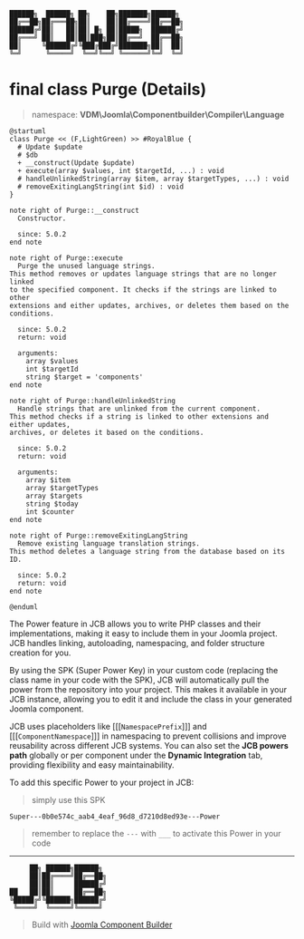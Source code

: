 ```
██████╗  ██████╗ ██╗    ██╗███████╗██████╗
██╔══██╗██╔═══██╗██║    ██║██╔════╝██╔══██╗
██████╔╝██║   ██║██║ █╗ ██║█████╗  ██████╔╝
██╔═══╝ ██║   ██║██║███╗██║██╔══╝  ██╔══██╗
██║     ╚██████╔╝╚███╔███╔╝███████╗██║  ██║
╚═╝      ╚═════╝  ╚══╝╚══╝ ╚══════╝╚═╝  ╚═╝
```
# final class Purge (Details)
> namespace: **VDM\Joomla\Componentbuilder\Compiler\Language**

```uml
@startuml
class Purge << (F,LightGreen) >> #RoyalBlue {
  # Update $update
  # $db
  + __construct(Update $update)
  + execute(array $values, int $targetId, ...) : void
  # handleUnlinkedString(array $item, array $targetTypes, ...) : void
  # removeExitingLangString(int $id) : void
}

note right of Purge::__construct
  Constructor.

  since: 5.0.2
end note

note right of Purge::execute
  Purge the unused language strings.
This method removes or updates language strings that are no longer linked
to the specified component. It checks if the strings are linked to other
extensions and either updates, archives, or deletes them based on the
conditions.

  since: 5.0.2
  return: void
  
  arguments:
    array $values
    int $targetId
    string $target = 'components'
end note

note right of Purge::handleUnlinkedString
  Handle strings that are unlinked from the current component.
This method checks if a string is linked to other extensions and either updates,
archives, or deletes it based on the conditions.

  since: 5.0.2
  return: void
  
  arguments:
    array $item
    array $targetTypes
    array $targets
    string $today
    int $counter
end note

note right of Purge::removeExitingLangString
  Remove existing language translation strings.
This method deletes a language string from the database based on its ID.

  since: 5.0.2
  return: void
end note
 
@enduml
```

The Power feature in JCB allows you to write PHP classes and their implementations, making it easy to include them in your Joomla project. JCB handles linking, autoloading, namespacing, and folder structure creation for you.

By using the SPK (Super Power Key) in your custom code (replacing the class name in your code with the SPK), JCB will automatically pull the power from the repository into your project. This makes it available in your JCB instance, allowing you to edit it and include the class in your generated Joomla component.

JCB uses placeholders like [[[`NamespacePrefix`]]] and [[[`ComponentNamespace`]]] in namespacing to prevent collisions and improve reusability across different JCB systems. You can also set the **JCB powers path** globally or per component under the **Dynamic Integration** tab, providing flexibility and easy maintainability.

To add this specific Power to your project in JCB:

> simply use this SPK
```
Super---0b0e574c_aab4_4eaf_96d8_d7210d8ed93e---Power
```
> remember to replace the `---` with `___` to activate this Power in your code

---
```
     ██╗ ██████╗██████╗
     ██║██╔════╝██╔══██╗
     ██║██║     ██████╔╝
██   ██║██║     ██╔══██╗
╚█████╔╝╚██████╗██████╔╝
 ╚════╝  ╚═════╝╚═════╝
```
> Build with [Joomla Component Builder](https://git.vdm.dev/joomla/Component-Builder)

